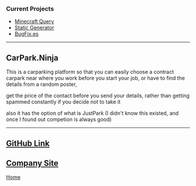 ### Current Projects
* [Minecraft Query](/./projects/current/minecraft-query.html)
* [Static Generator](/./projects/current/staticg.html)
* [BugFix.es](/./projects/current/bugfix.es.html)

---
## CarPark.Ninja
This is a carparking platform so that you can easily choose a contract carpark near where you work before you start your job, or have to find the details from a random poster, 

get the price of the contact before you send your details, rather than getting spammed constantly if you decide not to take it

also it has the option of what is JustPark (I didn't know this existed, and once I found out competion is always good)

---
[GitHub Link](https://github.com/carprks)
--
[Company Site](https://carpark.ninja)
--
[Home](/)

